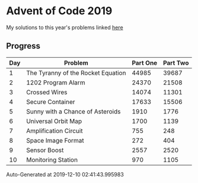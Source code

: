 # Advent of Code 2019

My solutions to this year's problems linked [here](https://adventofcode.com/2019)

## Progress

Day | Problem                                 | Part One  | Part Two  | 
--- | ---------------------------             | --------  | --------  | 
1   | The Tyranny of the Rocket Equation      | 44985     | 39687     | 
2   | 1202 Program Alarm                      | 24370     | 21508     | 
3   | Crossed Wires                           | 14074     | 11301     | 
4   | Secure Container                        | 17633     | 15506     | 
5   | Sunny with a Chance of Asteroids        | 1910      | 1776      | 
6   | Universal Orbit Map                     | 1700      | 1139      | 
7   | Amplification Circuit                   | 755       | 248       | 
8   | Space Image Format                      | 272       | 404       | 
9   | Sensor Boost                            | 2557      | 2520      | 
10  | Monitoring Station                      | 970       | 1105      | 


Auto-Generated at 2019-12-10 02:41:43.995983